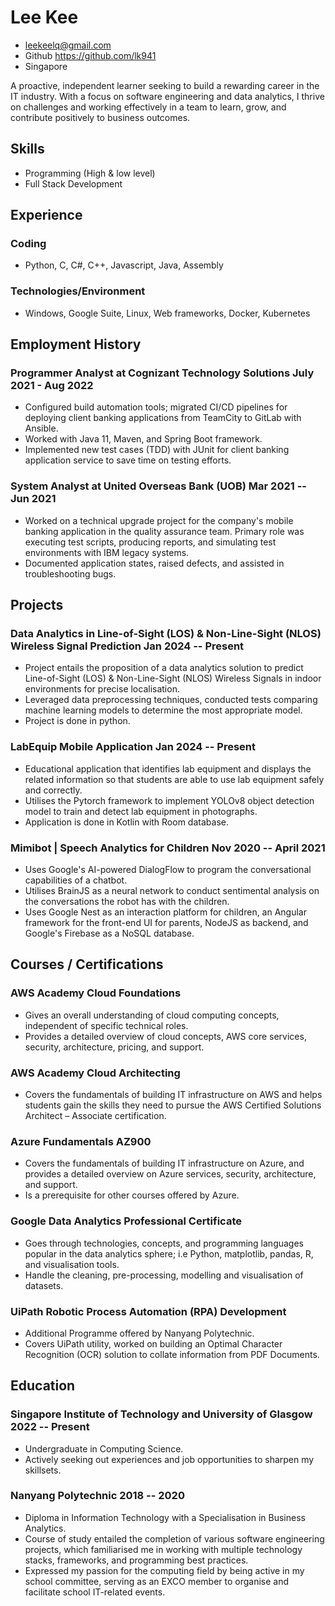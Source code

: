 # Lee Kee

- <leekeelq@gmail.com>
- Github <https://github.com/lk941>
- Singapore

A proactive, independent learner seeking to build a rewarding career in the IT industry. With a focus on software engineering and data analytics, I thrive on challenges and working effectively in a team to learn, grow, and contribute positively to business outcomes. 

## Skills

 - Programming (High & low level)
 - Full Stack Development

## Experience

### <span>Coding</span>

 - Python, C, C#, C++, Javascript, Java, Assembly

### <span>Technologies/Environment</span>

 - Windows, Google Suite, Linux, Web frameworks, Docker, Kubernetes

## Employment History

### <span>Programmer Analyst at Cognizant Technology Solutions</span> <span>July 2021 - Aug 2022</span>

 - Configured build automation tools; migrated CI/CD pipelines for deploying client banking applications from TeamCity to GitLab with Ansible. 
 - Worked with Java 11, Maven, and Spring Boot framework.
 - Implemented new test cases (TDD) with JUnit for client banking application service to save time on testing efforts.

### <span>System Analyst at United Overseas Bank (UOB) </span> <span>Mar 2021 -- Jun 2021</span>

 - Worked on a technical upgrade project for the company's mobile banking application in the quality assurance team. Primary role was executing test scripts, producing reports, and simulating test environments with IBM legacy systems.
 - Documented application states, raised defects, and assisted in troubleshooting bugs.

## Projects

### <span>Data Analytics in Line-of-Sight (LOS) & Non-Line-Sight (NLOS) Wireless Signal Prediction </span> <span>Jan 2024 -- Present</span>

 - Project entails the proposition of a data analytics solution to predict Line-of-Sight (LOS) & Non-Line-Sight (NLOS) Wireless Signals in indoor environments for precise localisation.
 - Leveraged data preprocessing techniques, conducted tests comparing machine learning models to determine the most appropriate model.
 - Project is done in python.

### <span>LabEquip Mobile Application</span> <span>Jan 2024 -- Present</span>

 - Educational application that identifies lab equipment and displays the related information so that students are able to use lab equipment safely and correctly.
 - Utilises the Pytorch framework to implement YOLOv8 object detection model to train and detect lab equipment in photographs.
 - Application is done in Kotlin with Room database.

### <span>Mimibot | Speech Analytics for Children </span> <span>Nov 2020 -- April 2021</span>

 - Uses Google's AI-powered DialogFlow to program the conversational capabilities of a chatbot.
 - Utilises BrainJS as a neural network to conduct sentimental analysis on the conversations the robot has with the children.
 - Uses Google Nest as an interaction platform for children, an Angular framework for the front-end UI for parents, NodeJS as backend, and Google's Firebase as a NoSQL database.




## Courses / Certifications

### <span>AWS Academy Cloud Foundations</span>

 - Gives an overall understanding of cloud computing concepts, independent of specific technical roles.
 - Provides a detailed overview of cloud concepts, AWS core services, security, architecture, pricing, and support.

### <span>AWS Academy Cloud Architecting</span>

 - Covers the fundamentals of building IT infrastructure on AWS and helps students gain the skills they need to pursue the AWS Certified Solutions Architect – Associate certification.

### <span>Azure Fundamentals AZ900</span>

 - Covers the fundamentals of building IT infrastructure on Azure, and provides a detailed overview on Azure services, security, architecture, and support.
- Is a prerequisite for other courses offered by Azure.

### <span>Google Data Analytics Professional Certificate</span>

 - Goes through technologies, concepts, and programming languages popular in the data analytics sphere; i.e Python, matplotlib, pandas, R, and visualisation tools.
 - Handle the cleaning, pre-processing, modelling and visualisation of datasets.

### <span>UiPath Robotic Process Automation (RPA) Development </span>

- Additional Programme offered by Nanyang Polytechnic.
- Covers UiPath utility, worked on building an Optimal Character Recognition (OCR) solution to collate information from PDF Documents.

## Education

### <span>Singapore Institute of Technology and University of Glasgow</span> <span>2022 -- Present</span>

 - Undergraduate in Computing Science.
 - Actively seeking out experiences and job opportunities to sharpen my skillsets.

### <span>Nanyang Polytechnic</span> <span>2018 -- 2020</span>

 - Diploma in Information Technology with a Specialisation in Business Analytics.
 - Course of study entailed the completion of various software engineering projects, which familiarised me in working with multiple technology stacks, frameworks, and programming best practices.
 - Expressed my passion for the computing field by being active in my school committee, serving as an EXCO member to organise and facilitate school IT-related events.

